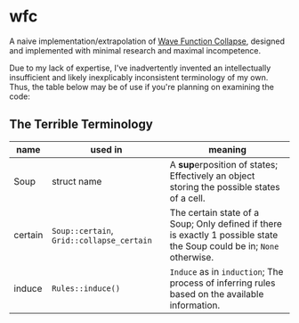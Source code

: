 # wfc
A naive implementation/extrapolation of [Wave Function Collapse](https://github.com/mxgmn/WaveFunctionCollapse),
designed and implemented with minimal research and maximal incompetence.  

Due to my lack of expertise, I've inadvertently invented an intellectually
insufficient and likely inexplicably inconsistent terminology of my own. 
Thus, the table below may be of use if you're planning on examining the code:

## The Terrible Terminology

| name | used in | meaning |
| ---- | ------- | ------- |
| Soup | struct name | A **sup**erposition of states; Effectively an object storing the possible states of a cell. |
| certain | `Soup::certain`, `Grid::collapse_certain` | The certain state of a Soup; Only defined if there is exactly 1 possible state the Soup could be in; `None` otherwise.
| induce | `Rules::induce()` | `Induce` as in `induction`; The process of inferring rules based on the available information.

